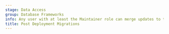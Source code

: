 ```yaml
---
stage: Data Access
group: Database Frameworks
info: Any user with at least the Maintainer role can merge updates to this content. For details, see https://docs.gitlab.com/development/development_processes/#development-guidelines-review.
title: Post Deployment Migrations
---
```

